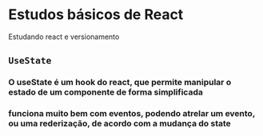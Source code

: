 # Estudos básicos de React

Estudando react e versionamento

## `UseState`

### O useState é um hook do react, que permite manipular o estado de um componente de forma simplificada
### funciona muito bem com eventos, podendo atrelar um evento, ou uma rederização, de acordo com a mudança do state




